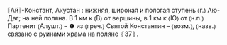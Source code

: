 ---
---

⟦Ай⟧-Констант, Акустан
: нижняя, широкая и пологая ступень ⦅г.⦆ Аю-Даг; на ней поляна. В 1 км к ⦅В⦆ от вершины, в 1 км к ⦅Ю⦆ от ⦅н.п.⦆ Партенит ⦅Алушт.⦆ – ❶ из ⦅греч.⦆ Святой Константин – ⦅возм.⦆, ⦅назв.⦆ связано с руинами храма на поляне ⦃З7⦄.
